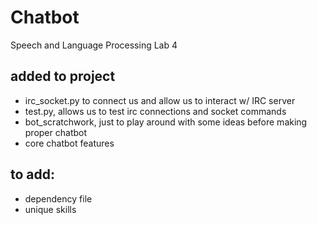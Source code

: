 # Chatbot
Speech and Language Processing Lab 4


## added to project
- irc_socket.py to connect us and allow us to interact w/ IRC server
- test.py, allows us to test irc connections and socket commands
- bot_scratchwork, just to play around with some ideas before making proper chatbot
- core chatbot features

## to add:
- dependency file
- unique skills
